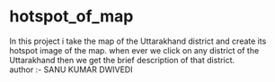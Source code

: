 # hotspot_of_map
In this project i take the map of the Uttarakhand district and create its hotspot image of the map. when ever we click on any district of the Uttarakhand then we get the brief description of that district.
<br>
author :- SANU KUMAR DWIVEDI